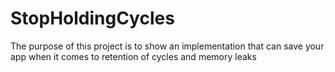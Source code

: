 # StopHoldingCycles
The purpose of this project is to show an implementation that can save your app when it comes to retention of cycles and memory leaks
